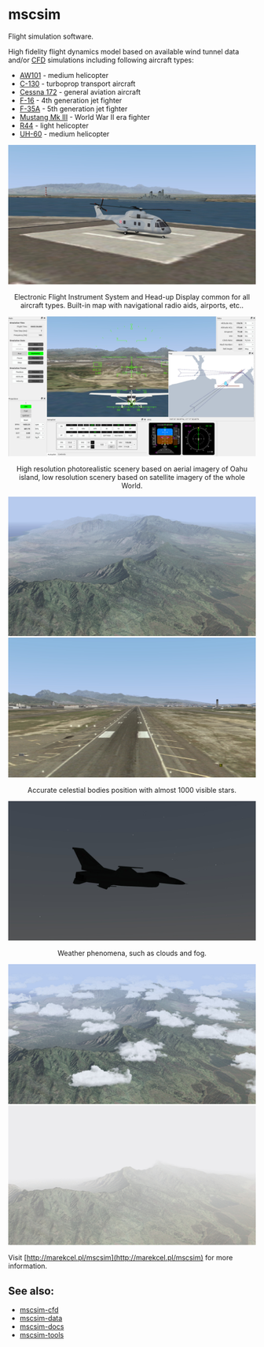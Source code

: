 # mscsim
Flight simulation software.

High fidelity flight dynamics model based on available wind tunnel data and/or [CFD](https://en.wikipedia.org/wiki/Computational_fluid_dynamics) simulations including following aircraft types:

* [AW101](https://en.wikipedia.org/wiki/AgustaWestland_AW101) - medium helicopter
* [C-130](https://en.wikipedia.org/wiki/Lockheed_C-130_Hercules) - turboprop transport aircraft
* [Cessna 172](https://en.wikipedia.org/wiki/Cessna_172) - general aviation aircraft
* [F-16](https://en.wikipedia.org/wiki/General_Dynamics_F-16_Fighting_Falcon) - 4th generation jet fighter
* [F-35A](https://en.wikipedia.org/wiki/Lockheed_Martin_F-35_Lightning_II) - 5th generation jet fighter
* [Mustang Mk III](https://en.wikipedia.org/wiki/North_American_P-51_Mustang) - World War II era fighter
* [R44](https://en.wikipedia.org/wiki/Robinson_R44) - light helicopter
* [UH-60](https://en.wikipedia.org/wiki/Sikorsky_UH-60_Black_Hawk) - medium helicopter

![MScSim - AW101](mscsim_aw101.jpg)

<div style="text-align:center">Electronic Flight Instrument System and Head-up Display common for all aircraft types. Built-in map with navigational radio aids, airports, etc..</div>

![MScSim - GUI](mscsim_gui.jpg)

<div style="text-align:center">High resolution photorealistic scenery based on aerial imagery of Oahu island, low resolution scenery based on satellite imagery of the whole World.</div>

![MScSim - Oahu](mscsim_oahu.jpg)
![MScSim - PHNL](mscsim_phnl.jpg)

<div style="text-align:center">Accurate celestial bodies position with almost 1000 visible stars.</div>

![MScSim - stars](mscsim_stars.jpg)

<div style="text-align:center">Weather phenomena, such as clouds and fog.</div>

![MScSim - clouds](mscsim_clouds.jpg)
![MScSim - fog](mscsim_fog.jpg)

Visit [http://marekcel.pl/mscsim](http://marekcel.pl/mscsim) for more information.

## See also:
- [mscsim-cfd](https://github.com/marek-cel/mscsim-cfd)
- [mscsim-data](https://github.com/marek-cel/mscsim-data)
- [mscsim-docs](https://github.com/marek-cel/mscsim-docs)
- [mscsim-tools](https://github.com/marek-cel/mscsim-tools)
